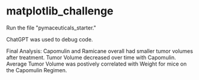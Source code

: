 # matplotlib_challenge
Run the file "pymaceuticals_starter."

ChatGPT was used to debug code.

Final Analysis:
Capomulin and Ramicane overall had smaller tumor volumes after treatment.
Tumor Volume decreased over time with Capomulin.
Average Tumor Volume was postively correlated with Weight for mice on the Capomulin Regimen.